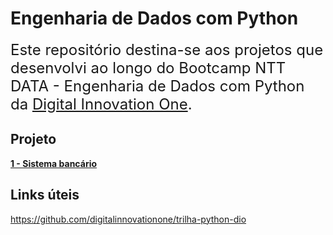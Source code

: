 # Engenharia de Dados com Python
<font size="5"> Este repositório destina-se aos projetos que desenvolvi ao longo do Bootcamp NTT DATA - Engenharia de Dados com Python da [Digital Innovation One](https://www.dio.me/). </font>

## **Projeto**
 
 **[1 - Sistema bancário](sistema-bancario)**

## **Links úteis**
https://github.com/digitalinnovationone/trilha-python-dio



    
